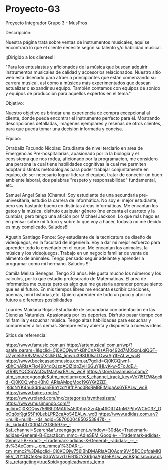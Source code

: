 # Proyecto-G3

Proyecto Integrador Grupo 3 - MusPros

Descripción:

Nuestra página trata sobre ventas de instrumentos musicales, aquí se encontrará lo que el cliente necesite según su talento y/o habilidad musical.

¡¡Dirigido a los clientes!!

"Para los entusiastas y aficionados de la música que buscan adquirir instrumentos musicales de calidad y accesorios relacionados. Nuestro sitio web está diseñado para atraer a principiantes que están comenzando su carrera musical, así como a músicos más experimentados que desean actualizar o expandir su equipo. También contamos con equipos de sonido y equipos de producción para aquellos expertos en el tema."

Objetivo:

Nuestro objetivo es brindar una experiencia de compra excepcional al cliente, donde pueda encontrar el instrumento perfecto para él. Mostrando descripciones detalladas, imágenes ejemplares y reseñas de otros clientes, para que pueda tomar una decisión informada y concisa.

Equipo:

Orrabaliz Facundo Nicolas: Estudiante de nivel terciario en area de Emergencias Pre-hospitalarias, apasionado por la la biologia y el ecosistema que nos rodea, aficionado por la programacion, me considero una persona la cual tiene habilidades cognitivas la cual me permiten adoptar distintas metodologias para poder trabajar conjuntamente en equipo, de ser necesario lograr liderar el equipo, tratar de concebir un buen ambiente laboral, dos palabras "respeto y responsabilidad" fundamental, etc. 

Samuel Angel Salas (Chamu): Soy estudiante de una secundaria pre-univesitaria, estudio la carrera de informática. No soy el mejor estudiante, pero soy bastante bueno en distintas áreas informáticas. Me encantan los gatos y la música, disfruto cualquier género (me encanta el cuarteto y la cumbia), pero tengo una afición por Michael Jackson. Lo que más hago es en pensar sobre mi futuro y sobre lo que voy a hacer, todavía no me decido es muy complicado. Saludos!!!

Agustin Santiago Ponce: Soy estudiante de la tecnicatura de diseño de videojuegos, en la facultad de ingeniería. Voy a dar mi mejor esfuerzo para aprender todo lo enseñado en el curso. Me encantan los animales, la música y los videojuegos. Trabajo en un negocio familiar de venta de alimento de animales. Tengo pensado seguir adelante y aprender a programar como mi hermano. Saludos !!!

Camila Melisa Benegas: Tengo 23 años. Me gusta mucho los números y los calculos, por lo que estudio profesorado de Matematicas. El area de informatica me cuesta pero es algo que me gustaria aprender porque siento que es el futuro. En mis tiempos libres me encanta escribir canciones, poemas, mini historias,etc. Quiero aprender de todo un poco y abrir mi futuro a diferentes posibilidades 

Lourdes Maidana Rojas: Estudiante de secundaria con orientación en las Ciencias Naturales. Apasionada por los deportes. Disfruto pasar tiempo con mi familia y escuchar música. Tengo altas habilidades para escuchar y comprender a los demás. Siempre estoy abierta y dispuesta a nuevas ideas.

Sitios de referencia:

https://www.famusic.com.ar/
https://artemusical.com.ar/wp/?psafe_param=1&gclid=Cj0KCQjwnf-kBhCnARIsAFlg492d7M0SxnLqiQGT-UZyne5SV8vMeaZKslkFU4_5mvru398U0lsaLOwaAg1tEALw_wcB
https://www.beckcasademusica.com.ar/?gclid=Cj0KCQjwnf-kBhCnARIsAFlg4904qQJzqAOIZidpZyH6GuYjHLyK-w-5FoJdEJ-yfR9NYQCSgWcCwfMaAjsrEALw_wcB
https://store.lavamusic.com/?utm_source=google&utm_medium=cpc&_channel_track_key=Vo7l51ZW&gclid=Cj0KCQjwho-lBhC_ARIsAMpgMoc19GYGt2ZiZ-jKdcNYK4huSdr9uanE9aYzdY8fhPnc0RsRMBEIMigaAs6YEALw_wcB
https://www.baires.rocks/
https://www.roland.com/mx/categories/synthesizers/
https://www.musimundo.com/?gclid=Cj0KCQjw756lBhDMARIsAEI0AgkXznQp4flOIfT4fnM7PjtyWChC3Z_DpOq8xKjgtS5l1t0LebLPR2caAoS4EALw_wcB
https://www.adidas.com.ar/?=null&=null&-_-ds_agid=58700004850253847&-_-ds_kid=43700041731365975-_-&af_channel=Search&af_reengagement_window=30d&c=Trademark-adidas-General-B-Exact&cm_mmc=AdieSEM_Google-_-Trademark-adidas-General-B-Exact-_-Trademark-adidas-X-General-_-adidas-_--_-dv%3AeCom-_-cm_mmca1%3DAR-_-cm_mmc2%3D&gclid=Cj0KCQjw756lBhDMARIsAEI0Agm9V451iOCqfdaMKleEV_2tYtQQfeKeq0GqWtavr1zFjR15zYX61igaAgGeEALw_wcB&gclsrc=aw.ds&is_retargeting=true&pid=googleadwords_temp
